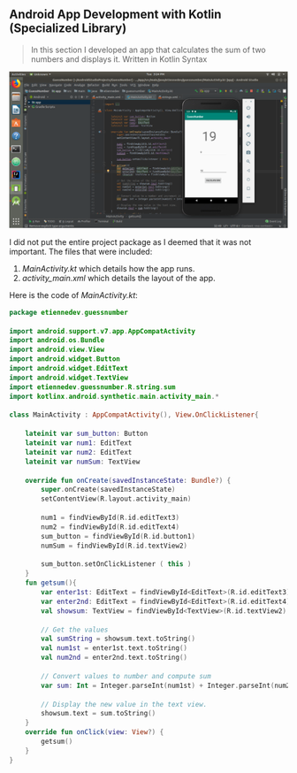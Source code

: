 ## Android App Development with Kotlin (Specialized Library)
> In this section I developed an app that calculates the sum of two numbers
and displays it. Written in Kotlin Syntax

![alt text](https://github.com/etienne6/CSCI3055U_FinalProject/blob/master/photos/Screenshot%20from%202018-12-11%2015-24-10.png "app screeshot")

I did not put the entire project package as I deemed that it was not important.
The files that were included:
1. _MainActivity.kt_ which details how the app runs.
2. _activity_main.xml_ which details the layout of the app.

Here is the code of _MainActivity.kt_:
```kotlin
package etiennedev.guessnumber

import android.support.v7.app.AppCompatActivity
import android.os.Bundle
import android.view.View
import android.widget.Button
import android.widget.EditText
import android.widget.TextView
import etiennedev.guessnumber.R.string.sum
import kotlinx.android.synthetic.main.activity_main.*

class MainActivity : AppCompatActivity(), View.OnClickListener{

    lateinit var sum_button: Button
    lateinit var num1: EditText
    lateinit var num2: EditText
    lateinit var numSum: TextView

    override fun onCreate(savedInstanceState: Bundle?) {
        super.onCreate(savedInstanceState)
        setContentView(R.layout.activity_main)

        num1 = findViewById(R.id.editText3)
        num2 = findViewById(R.id.editText4)
        sum_button = findViewById(R.id.button1)
        numSum = findViewById(R.id.textView2)

        sum_button.setOnClickListener ( this )
    }
    fun getsum(){
        var enter1st: EditText = findViewById<EditText>(R.id.editText3)
        var enter2nd: EditText = findViewById<EditText>(R.id.editText4)
        val showsum: TextView = findViewById<TextView>(R.id.textView2)

        // Get the values
        val sumString = showsum.text.toString()
        val num1st = enter1st.text.toString()
        val num2nd = enter2nd.text.toString()

        // Convert values to number and compute sum
        var sum: Int = Integer.parseInt(num1st) + Integer.parseInt(num2nd)

        // Display the new value in the text view.
        showsum.text = sum.toString()
    }
    override fun onClick(view: View?) {
        getsum()
    }
}
```
